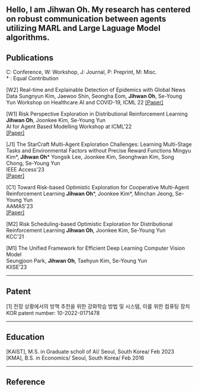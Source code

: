 Hello, I am Jihwan Oh. My research has centered on robust communication between agents utilizing MARL and Large Laguage Model algorithms. 
---

## Publications
C: Conference, W: Workshop, J: Journal, P: Preprint, M: Misc.   
\* : Equal Contribution

[W2] Real-time and Explainable Detection of Epidemics with Global News Data
Sungnyun Kim, Jaewoo Shin, Seongha Eom, **Jihwan Oh**, Se-Young Yun
Workshop on Healthcare AI and COVID-19, ICML 22
<a href="https://proceedings.mlr.press/v184/kim22a/kim22a.pdf"> [Paper] </a>

[W1] Risk Perspective Exploration in Distributional Reinforcement Learning 
**Jihwan Oh**, Joonkee Kim, Se-Young Yun  
AI for Agent Based Modelling Workshop at ICML'22  
<a href="https://arxiv.org/pdf/2206.14170.pdf"> [Paper] </a>

[J1] The StarCraft Multi-Agent Exploration Challenges: Learning Multi-Stage Tasks and Environmental Factors without Precise Reward Functions
Mingyu Kim\*, **Jihwan Oh**\* Yongsik Lee, Joonkee Kim, Seonghwan Kim, Song Chong, Se-Young Yun  
IEEE Access'23  
<a href="https://ieeexplore.ieee.org/stamp/stamp.jsp?tp=&arnumber=10099458"> [Paper] </a>

[C1] Toward Risk-based Optimistic Exploration for Cooperative Multi-Agent Reinforcement Learning 
**Jihwan Oh**\*, Joonkee Kim\*, Minchan Jeong, Se-Young Yun  
AAMAS'23  
<a href="https://arxiv.org/pdf/2303.01768.pdf"> [Paper] </a>

[M2] Risk Scheduling-based Optimistic Exploration for Distributional Reinforcement Learning
**Jihwan Oh**, Joonkee Kim, Se-Young Yun  
KCC'21

[M1] The Unified Framework for Efficient Deep Learning Computer Vision Model  
Seungjoon Park, **Jihwan Oh**, Taehyun Kim, Se-Young Yun  
KIISE'23


---

## Patent

[1] 전장 상황에서의 방책 추천을 위한 강화학습 방법 및 시스템, 이를 위한 컴퓨팅 장치
KOR patent number: 10-2022-0171478


---

## Education

[KAIST], M.S. in Graduate scholl of AI/ Seoul, South Korea/ Feb 2023  
[KMA], B.S. in Economics/ Seoul, South Korea/ Feb 2016  


---

## Reference
